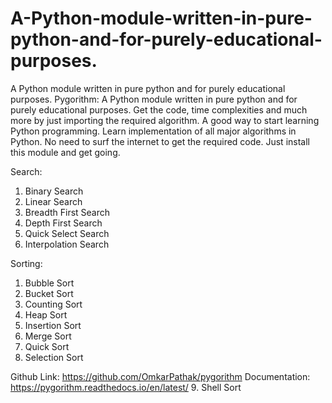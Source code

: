# A-Python-module-written-in-pure-python-and-for-purely-educational-purposes.
A Python module written in pure python and for purely educational purposes.
Pygorithm: A Python module written in pure python and for purely educational purposes. Get the code, time complexities and much more by just importing the required algorithm. A good way to start learning Python programming. Learn implementation of all major algorithms in Python. No need to surf the internet to get the required code. Just install this module and get going.

Search:
1. Binary Search
2. Linear Search
3. Breadth First Search
4. Depth First Search
5. Quick Select Search
6. Interpolation Search

Sorting: 
1. Bubble Sort
2. Bucket Sort
3. Counting Sort
4. Heap Sort
5. Insertion Sort
6. Merge Sort
7. Quick Sort
8. Selection Sort

Github Link: https://github.com/OmkarPathak/pygorithm
Documentation: https://pygorithm.readthedocs.io/en/latest/
9. Shell Sort
